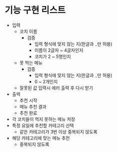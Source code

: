 # 기능 구현 리스트

- 입력
    - 코치 이름
        - 검증
            - 입력 형식에 맞지 않는 지(한글과 `,`만 허용)
            - 이름이 2글자 ~ 4글자인지
            - 코치가 2 ~ 5명인지
    - 못 먹는 메뉴
        - 검증
            - 입력 형식에 맞지 않는 지(한글과 `,`만 허용)
            - 0 ~ 2개인지
    - 잘못된 값 입력시 에러 출력 후 다시 받기
- 출력
    - 추천 시작
    - 메뉴 추천 결과
    - 추천 완료
- 각 코치들이 먹지 못하는 메뉴 저장
- 특정 요일에 추천할 카테고리 선택
    - 같은 카테고리가 3번 이상 중복되지 않도록
- 해당 카테고리에 맞는 메뉴 추천
    - 중복되지 않도록